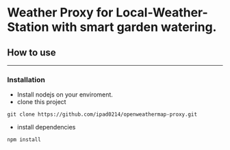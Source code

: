 # Weather Proxy for Local-Weather-Station with smart garden watering. 

## How to use
***
### Installation

- Install nodejs on your enviroment. 
- clone this project 
```shell
git clone https://github.com/ipad0214/openweathermap-proxy.git
```

- install dependencies
```shell
npm install
```